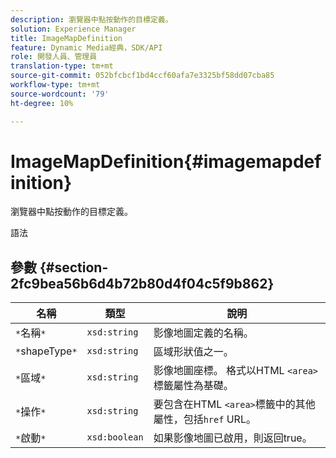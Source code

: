 ```yaml
---
description: 瀏覽器中點按動作的目標定義。
solution: Experience Manager
title: ImageMapDefinition
feature: Dynamic Media經典，SDK/API
role: 開發人員、管理員
translation-type: tm+mt
source-git-commit: 052bfcbcf1bd4ccf60afa7e3325bf58dd07cba85
workflow-type: tm+mt
source-wordcount: '79'
ht-degree: 10%

---
```



# ImageMapDefinition{#imagemapdefinition}

瀏覽器中點按動作的目標定義。

語法

## 參數 {#section-2fc9bea56b6d4b72b80d4f04c5f9b862}

| 名稱 | 類型 | 說明 |
|---|---|---|
| `*`名稱`*` | `xsd:string` | 影像地圖定義的名稱。 |
| `*`shapeType`*` | `xsd:string` | 區域形狀值之一。 |
| `*`區域`*` | `xsd:string` | 影像地圖座標。 格式以HTML `<area>`標籤屬性為基礎。 |
| `*`操作`*` | `xsd:string` | 要包含在HTML `<area>`標籤中的其他屬性，包括`href` URL。 |
| `*`啟動`*` | `xsd:boolean` | 如果影像地圖已啟用，則返回true。 |

